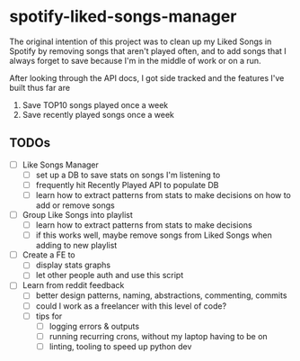 # spotify-liked-songs-manager
The original intention of this project was to clean up my Liked Songs in Spotify
by removing songs that aren't played often, and to add songs that I always forget to
save because I'm in the middle of work or on a run.

After looking through the API docs, I got side tracked and the features I've built
thus far are
1. Save TOP10 songs played once a week
2. Save recently played songs once a week

## TODOs

- [ ] Like Songs Manager
	- [ ] set up a DB to save stats on songs I'm listening to
	- [ ] frequently hit Recently Played API to populate DB
	- [ ] learn how to extract patterns from stats to make decisions on how to 
		add or remove songs
- [ ] Group Like Songs into playlist
	- [ ] learn how to extract patterns from stats to make decisions
	- [ ] if this works well, maybe remove songs from Liked Songs when adding to new playlist
- [ ] Create a FE to 
	- [ ] display stats graphs
	- [ ] let other people auth and use this script
- [ ] Learn from reddit feedback
	- [ ] better design patterns, naming, abstractions, commenting, commits
	- [ ] could I work as a freelancer with this level of code?
	- [ ] tips for
		- [ ] logging errors & outputs
		- [ ] running recurring crons, without my laptop having to be on
		- [ ] linting, tooling to speed up python dev
